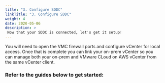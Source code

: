 ```yaml
---
title: "3. Configure SDDC"
linkTitle: "3. Configure SDDC"
weight: 4
date: 2020-05-06
description: >
 Now that your SDDC is connected, let's get it setup! 
---
```


You will need to open the VMC firewall ports and configure vCenter for local access.  Once that is complete you can link your on-prem vCenter so you can manage both your on-prem and VMware CLoud on AWS vCenter from the same vCenter client. 

### Refer to the guides below to get started:
